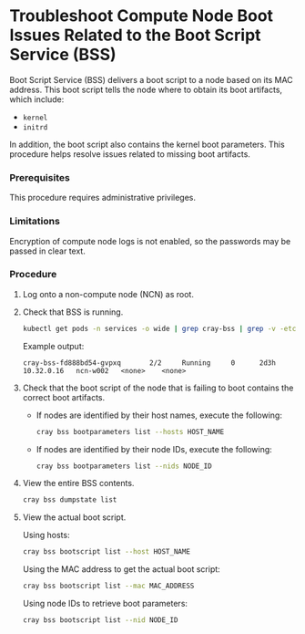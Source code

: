# Troubleshoot Compute Node Boot Issues Related to the Boot Script Service \(BSS\)

Boot Script Service \(BSS\) delivers a boot script to a node based on its MAC address. This boot script tells the node where to obtain its boot artifacts, which include:

- `kernel`
- `initrd`

In addition, the boot script also contains the kernel boot parameters. This procedure helps resolve issues related to missing boot artifacts.

### Prerequisites

This procedure requires administrative privileges.

### Limitations

Encryption of compute node logs is not enabled, so the passwords may be passed in clear text.

### Procedure

1.  Log onto a non-compute node \(NCN\) as root.

2.  Check that BSS is running.

    ```bash
    kubectl get pods -n services -o wide | grep cray-bss | grep -v -etcd-
    ```

    Example output:

    ```
    cray-bss-fd888bd54-gvpxq       2/2     Running     0      2d3h    10.32.0.16   ncn-w002   <none>    <none>
    ```

3.  Check that the boot script of the node that is failing to boot contains the correct boot artifacts.

    -   If nodes are identified by their host names, execute the following:

        ```bash
        cray bss bootparameters list --hosts HOST_NAME
        ```

    -   If nodes are identified by their node IDs, execute the following:

        ```bash
        cray bss bootparameters list --nids NODE_ID
        ```

4.  View the entire BSS contents.

    ```bash
    cray bss dumpstate list
    ```

5.  View the actual boot script.

    Using hosts:

    ```bash
    cray bss bootscript list --host HOST_NAME
    ```

    Using the MAC address to get the actual boot script:

    ```bash
    cray bss bootscript list --mac MAC_ADDRESS
    ```

    Using node IDs to retrieve boot parameters:

    ```bash
    cray bss bootscript list --nid NODE_ID
    ```

